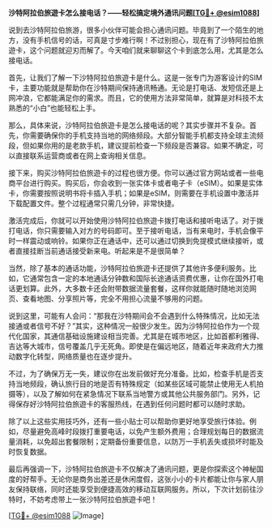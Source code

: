 **沙特阿拉伯旅遊卡怎么接电话？——轻松搞定境外通讯问题[[TG💪+ @esim1088](https://t.me/s/esim1088)]**

说到去沙特阿拉伯旅游，很多小伙伴可能会担心通讯问题。毕竟到了一个陌生的地方，没有手机信号的话，可真是寸步难行啊！不过别担心，现在有了沙特阿拉伯旅遊卡，这个问题就迎刃而解了。今天咱们就来聊聊这个卡到底怎么用，尤其是怎么接电话。

首先，让我们了解一下沙特阿拉伯旅遊卡是什么。这是一张专门为游客设计的SIM卡，主要功能就是帮助你在沙特期间保持通讯畅通。无论是打电话、发短信还是上网冲浪，它都能满足你的需求。而且，它的使用方法非常简单，就算是对科技不太熟悉的“小白”也能轻松上手。

那么，具体来说，沙特阿拉伯旅遊卡是怎么接电话的呢？其实步骤并不复杂。首先，你需要确保你的手机支持当地的网络频段。大部分智能手机都支持全球主流频段，但如果你用的是老款手机，建议提前检查一下频段是否兼容。如果不确定，可以直接联系运营商或者在网上查询相关信息。

接下来，购买沙特阿拉伯旅遊卡的过程也很方便。你可以通过官方网站或者一些电商平台进行购买。购买后，你会收到一张实体卡或者电子卡（eSIM）。如果是实体卡，你需要按照说明书将卡插入手机；如果是eSIM，则需要在手机设置中激活并下载配置文件。整个过程通常只需几分钟，非常快捷。

激活完成后，你就可以开始使用沙特阿拉伯旅遊卡拨打电话和接听电话了。对于拨打电话，你只需要输入对方的号码即可。至于接听电话，当有来电时，手机会像平时一样震动或响铃。如果你正在通话中，还可以通过切换到免提模式继续接听，或者直接挂断当前通话接受新来电。听起来是不是很简单？

当然，除了基本的通话功能，沙特阿拉伯旅遊卡还提供了其他许多便利服务。比如，它通常包含一定的本地通话分钟数和国际长途通话资费优惠，让你在国外打电话更划算。此外，大多数卡还会附带数据流量套餐，这样你就能随时随地浏览网页、查看地图、分享照片等，完全不用担心流量不够用的问题。

说到这里，可能有人会问：“那我在沙特期间会不会遇到什么特殊情况，比如无法接通或者信号不好？”其实，这种情况一般很少发生。因为沙特阿拉伯作为一个现代化国家，其通信基础设施建设相当完善。尤其是在城市地区，比如首都利雅得、吉达等大城市，信号覆盖几乎无死角。即使是在偏远地区，随着近年来政府大力推动数字化转型，网络质量也在逐步提升。

不过，为了确保万无一失，建议你在出发前做好充分准备。比如，检查手机是否支持当地频段，确认旅行目的地是否有特殊规定（如某些区域可能禁止使用无人机拍摄等），以及了解如何在紧急情况下联系当地警方或其他公共服务部门。另外，记得保存好沙特阿拉伯旅遊卡的客服热线，在遇到任何问题时都可以随时求助。

除了以上这些实用技巧外，还有一些小贴士可以帮助你更好地享受旅行体验。例如，尽量避免高峰时段拨打重要电话，以免产生额外费用；合理规划每日的数据流量消耗，以免超出套餐限制；定期备份重要信息，以防万一手机丢失或损坏时能及时恢复数据。

最后再强调一下，沙特阿拉伯旅遊卡不仅解决了通讯问题，更是你探索这个神秘国度的好帮手。无论你是商务出差还是休闲度假，这张小小的卡片都能让你与家人朋友保持联络，同时还能享受到便捷高效的移动互联网服务。所以，下次计划前往沙特时，不妨考虑带上一张沙特阿拉伯旅遊卡吧！

[[TG💪+ @esim1088](https://t.me/s/esim1088) ![Image](https://i.postimg.cc/4NQfJmqS/Snipaste-2025-05-13-00-14-12.png)]